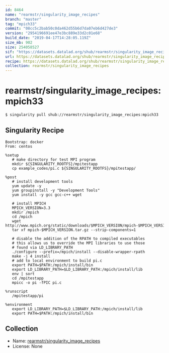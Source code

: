 ```yaml
---
id: 8464
name: "rearmstr/singularity_image_recipes"
branch: "master"
tag: "mpich33"
commit: "08cc5c2bab50c0da462d55b6d7da07eb6d427de3"
version: "2954196691ee47e3bc889e33d2c01e68"
build_date: "2019-04-17T14:28:05.119Z"
size_mb: 902
size: 254058527
sif: "https://datasets.datalad.org/shub/rearmstr/singularity_image_recipes/mpich33/2019-04-17-08cc5c2b-29541966/2954196691ee47e3bc889e33d2c01e68.simg"
url: https://datasets.datalad.org/shub/rearmstr/singularity_image_recipes/mpich33/2019-04-17-08cc5c2b-29541966/
recipe: https://datasets.datalad.org/shub/rearmstr/singularity_image_recipes/mpich33/2019-04-17-08cc5c2b-29541966/Singularity
collection: rearmstr/singularity_image_recipes
---
```


# rearmstr/singularity_image_recipes:mpich33

```bash
$ singularity pull shub://rearmstr/singularity_image_recipes:mpich33
```

## Singularity Recipe

```singularity
Bootstrap: docker
From: centos

%setup
   # make directory for test MPI program
   mkdir ${SINGULARITY_ROOTFS}/mpitestapp
   cp example_codes/pi.c ${SINGULARITY_ROOTFS}/mpitestapp/

%post
   # install development tools
   yum update -y
   yum groupinstall -y "Development Tools"
   yum install -y gcc gcc-c++ wget
   
   # install MPICH
   MPICH_VERSION=3.3
   mkdir /mpich
   cd /mpich
   wget http://www.mpich.org/static/downloads/$MPICH_VERSION/mpich-$MPICH_VERSION.tar.gz
   tar xf mpich-$MPICH_VERSION.tar.gz --strip-components=1

   # disable the addition of the RPATH to compiled executables
   # this allows us to override the MPI libraries to use those
   # found via LD_LIBRARY_PATH
   ./configure --prefix=/mpich/install --disable-wrapper-rpath
   make -j 4 install
   # add to local environment to build pi.c
   export PATH=$PATH:/mpich/install/bin
   export LD_LIBRARY_PATH=$LD_LIBRARY_PATH:/mpich/install/lib
   env | sort
   cd /mpitestapp
   mpicc -o pi -fPIC pi.c

%runscript
   /mpitestapp/pi

%environment
   export LD_LIBRARY_PATH=$LD_LIBRARY_PATH:/mpich/install/lib
   export PATH=$PATH:/mpich/install/bin
```

## Collection

 - Name: [rearmstr/singularity_image_recipes](https://github.com/rearmstr/singularity_image_recipes)
 - License: None

